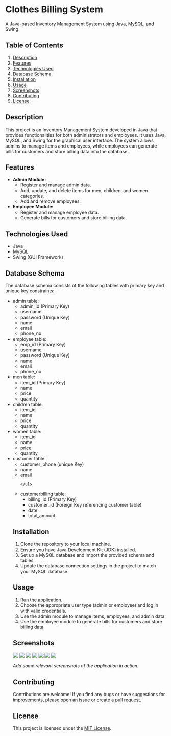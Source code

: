 <h1>Clothes Billing System</h1>

<p>A Java-based Inventory Management System using Java, MySQL, and Swing.</p>

<h2>Table of Contents</h2>

<ol>
  <li><a href="#description">Description</a></li>
  <li><a href="#features">Features</a></li>
  <li><a href="#technologies-used">Technologies Used</a></li>
  <li><a href="#database-schema">Database Schema</a></li>
  <li><a href="#installation">Installation</a></li>
  <li><a href="#usage">Usage</a></li>
  <li><a href="#screenshots">Screenshots</a></li>
  <li><a href="#contributing">Contributing</a></li>
  <li><a href="#license">License</a></li>
</ol>

<h2 id="description">Description</h2>

<p>This project is an Inventory Management System developed in Java that provides functionalities for both administrators and employees. It uses Java, MySQL, and Swing for the graphical user interface. The system allows admins to manage items and employees, while employees can generate bills for customers and store billing data into the database.</p>

<h2 id="features">Features</h2>

<ul>
  <li><strong>Admin Module:</strong>
    <ul>
      <li>Register and manage admin data.</li>
      <li>Add, update, and delete items for men, children, and women categories.</li>
      <li>Add and remove employees.</li>
    </ul>
  </li>
  <li><strong>Employee Module:</strong>
    <ul>
      <li>Register and manage employee data.</li>
      <li>Generate bills for customers and store billing data.</li>
    </ul>
  </li>
  
</ul>

<h2 id="technologies-used">Technologies Used</h2>

<ul>
  <li>Java</li>
  <li>MySQL</li>
  <li>Swing (GUI Framework)</li>
</ul>

<h2 id="database-schema">Database Schema</h2>

<p>The database schema consists of the following tables with primary key and unique key constraints:</p>

<ul>
  <li>admin table:
    <ul>
      <li>admin_id (Primary Key)</li>
      <li>username</li>
      <li>password (Unique Key)</li>
      <li>name</li>
      <li>email</li>
      <li>phone_no</li>
    </ul>
  </li>
  <li>employee table:
    <ul>
      <li>emp_id (Primary Key)</li>
      <li>username </li>
      <li>password (Unique Key)</li>
      <li>name</li>
      <li>email</li>
      <li>phone_no</li>
    </ul>
  </li>
  <li>men table:
    <ul>
      <li>item_id (Primary Key)</li>
      <li>name</li>
      <li>price</li>
      <li>quantity</li>
    </ul>
  </li>
  <li>children table:
    <ul>
      <li>item_id</li>
      <li>name</li>
      <li>price</li>
      <li>quantity</li>
    </ul>
  </li>
  <li>women table:
    <ul>
      <li>item_id</li>
      <li>name</li>
      <li>price</li>
      <li>quantity</li>
    </ul>
  </li>
  <li>customer table:
    <ul>
      <li>customer_phone (unique Key)</li>
      <li>name</li>
      <li>email</li>
     
    </ul>
  </li>
  <li>customerbilling table:
    <ul>
      <li>billing_id (Primary Key)</li>
      <li>customer_id (Foreign Key referencing customer table)</li>
      <li>date</li>
      <li>total_amount</li>
    </ul>
  </li>
</ul>

<h2 id="installation">Installation</h2>

<ol>
  <li>Clone the repository to your local machine.</li>
  <li>Ensure you have Java Development Kit (JDK) installed.</li>
  <li>Set up a MySQL database and import the provided schema and tables.</li>
  <li>Update the database connection settings in the project to match your MySQL database.</li>
</ol>

<h2 id="usage">Usage</h2>

<ol>
  <li>Run the application.</li>
  <li>Choose the appropriate user type (admin or employee) and log in with valid credentials.</li>
  <li>Use the admin module to manage items, employees, and admin data.</li>
  <li>Use the employee module to generate bills for customers and store billing data.</li>
 
</ol>

<h2 id="screenshots">Screenshots</h2>
 <img src="https://user-images.githubusercontent.com/100610668/186716058-a11f0e20-40d9-4917-929f-91592c4be6e7.png"/>

<img src="https://user-images.githubusercontent.com/100610668/186716156-9b1ccf0d-0bc0-4242-8677-45d98e645acd.png"/>

<img src="https://user-images.githubusercontent.com/100610668/186716267-664a425a-4b78-4f8a-92bf-9aeea2109ae4.png"/>

<img src="https://user-images.githubusercontent.com/100610668/186716317-d0f5b82b-ec3f-402a-9d9d-e8108e1fdbcd.png"/>

<img src="https://user-images.githubusercontent.com/100610668/186716376-ec23b776-4f43-47ed-ba6a-9b75b4996c6d.png"/>
<img src="https://user-images.githubusercontent.com/100610668/186716521-1991237d-d2c7-46b0-a0ca-7925087311b8.png"/>

<img src="https://user-images.githubusercontent.com/100610668/186716585-57a884a4-b2db-4a5d-94ea-a10c7d51dd65.png"/>



<p><em>Add some relevant screenshots of the application in action.</em></p>

<h2 id="contributing">Contributing</h2>

<p>Contributions are welcome! If you find any bugs or have suggestions for improvements, please open an issue or create a pull request.</p>

<h2 id="license">License</h2>

<p>This project is licensed under the <a href="LICENSE">MIT License</a>.</p>

 

